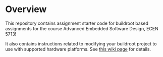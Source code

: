 # Overview

This repository contains assignment starter code for buildroot based assignments for the course Advanced Embedded Software Design, ECEN 5713!

It also contains instructions related to modifying your buildroot project to use with supported hardware platforms.  See [this wiki page](https://github.com/cu-ecen-5013/buildroot-assignments-base/wiki/Supported-Hardware) for details.
